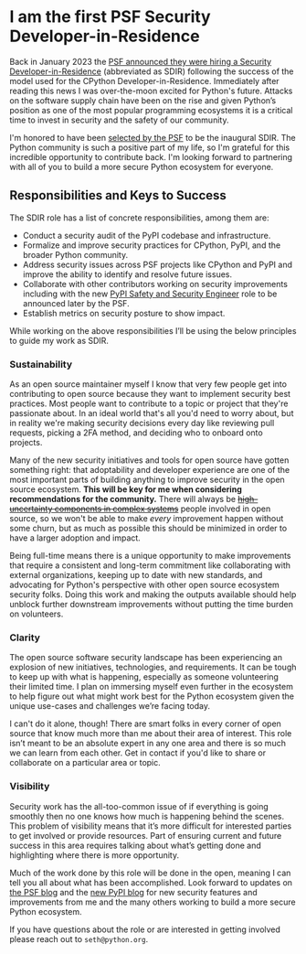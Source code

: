 # I am the first PSF Security Developer-in-Residence

Back in January 2023 the [PSF announced they were hiring a Security Developer-in-Residence](https://pyfound.blogspot.com/2023/01/the-psf-is-hiring-security-developer-in.html)
(abbreviated as SDIR) following the success of the model used for the CPython Developer-in-Residence. Immediately
after reading this news I was over-the-moon excited for Python's future. Attacks on the software supply chain
have been on the rise and given Python’s position as one of the most popular programming ecosystems
it is a critical time to invest in security and the safety of our community.

I'm honored to have been [selected by the PSF](https://pyfound.blogspot.com/2023/06/announcing-our-new-security-developer.html) to be the inaugural SDIR. The Python community is such a positive part of my life,
so I'm grateful for this incredible opportunity to contribute back. I'm looking forward to partnering with all of you to
build a more secure Python ecosystem for everyone.

## Responsibilities and Keys to Success

The SDIR role has a list of concrete responsibilities, among them are:

* Conduct a security audit of the PyPI codebase and infrastructure.
* Formalize and improve security practices for CPython, PyPI, and the broader Python community.
* Address security issues across PSF projects like CPython and PyPI and improve the ability to identify and resolve future issues.
* Collaborate with other contributors working on security improvements including with the new [PyPI Safety and Security Engineer](https://blog.pypi.org/posts/2023-05-09-announcing-pypi-safety-and-security-engr-role/) role to be announced later by the PSF.
* Establish metrics on security posture to show impact.

While working on the above responsibilities I’ll be using the below principles to guide my work as SDIR.

### Sustainability

As an open source maintainer myself I know that very few people get into contributing to open source
because they want to implement security best practices. Most people want to contribute to a topic or project
that they're passionate about. In an ideal world that's all you'd need to worry about, but in reality
we're making security decisions every day like reviewing pull requests, picking a 2FA method,
and deciding who to onboard onto projects.

Many of the new security initiatives and tools for open source have gotten something right: that adoptability
and developer experience are one of the most important parts of building anything to improve security
in the open source ecosystem. **This will be key for me when considering recommendations for the community.**
There will always be <strike><a href="https://www.youtube.com/watch?v=n5QaOADqSyY&t=177s">high-uncertainty components in complex systems</a></strike> people involved in open source, so we won't be able to make *every* improvement happen without
some churn, but as much as possible this should be minimized in order to have a larger adoption and impact.

Being full-time means there is a unique opportunity to make improvements that require
a consistent and long-term commitment like collaborating with external organizations, keeping up to date with new
standards, and advocating for Python's perspective with other open source ecosystem security folks.
Doing this work and making the outputs available should help unblock further downstream improvements
without putting the time burden on volunteers.

### Clarity

The open source software security landscape has been experiencing an explosion of new initiatives, technologies, and requirements.
It can be tough to keep up with what is happening, especially as someone volunteering their limited time. I plan on immersing myself even
further in the ecosystem to help figure out what might work best for the Python ecosystem given the unique use-cases and challenges
we’re facing today.

I can't do it alone, though! There are smart folks in every corner of open source that know much more than me about their area of interest.
This role isn’t meant to be an absolute expert in any one area and there is so much we can learn from each other. Get in contact if you'd like
to share or collaborate on a particular area or topic.

### Visibility

Security work has the all-too-common issue of if everything is going smoothly then no one knows how much is happening behind the scenes.
This problem of visibility means that it’s more difficult for interested parties to get involved or provide resources.
Part of ensuring current and future success in this area requires talking about what’s getting done
and highlighting where there is more opportunity.

Much of the work done by this role will be done in the open, meaning I can tell you all about what has been accomplished. Look forward to
updates on [the PSF blog](https://pyfound.blogspot.com) and the [new PyPI blog](https://blog.pypi.org) for new security features and improvements
from me and the many others working to build a more secure Python ecosystem.

If you have questions about the role or are interested in getting involved please reach out to `seth@python.org`.
